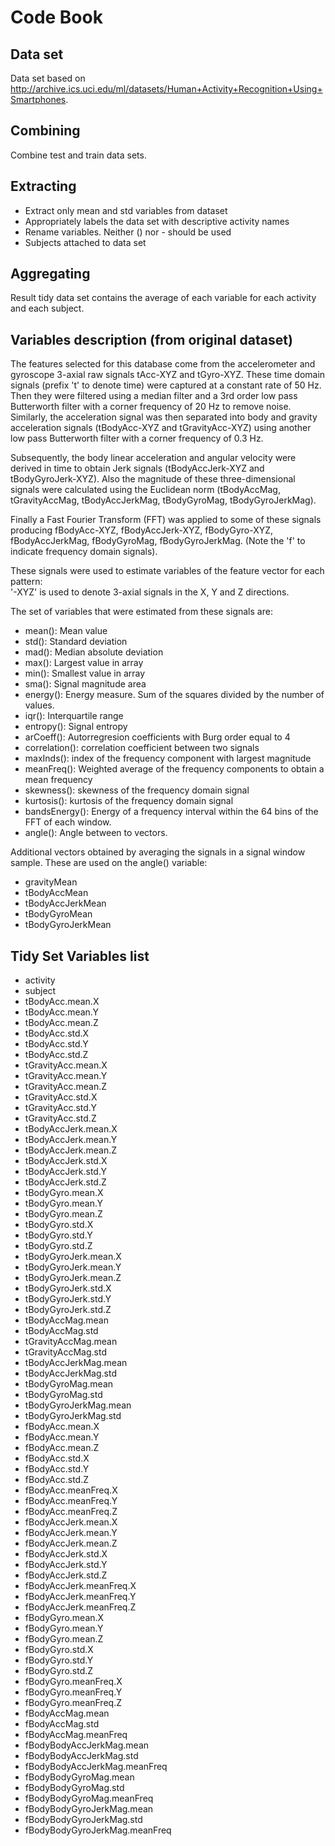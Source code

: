 Code Book
========================================================

Data set
--------
Data set based on http://archive.ics.uci.edu/ml/datasets/Human+Activity+Recognition+Using+Smartphones. 

Combining
---------
Combine test and train data sets.

Extracting
----------

- Extract only mean and std variables from dataset
- Appropriately labels the data set with descriptive activity names
- Rename variables. Neither () nor - should be used
- Subjects attached to data set

Aggregating
-----------

Result tidy data set contains the average of each variable for each activity and each subject.

Variables description (from original dataset)
--------------

The features selected for this database come from the accelerometer and gyroscope 3-axial raw signals tAcc-XYZ and tGyro-XYZ. These time domain signals (prefix 't' to denote time) were captured at a constant rate of 50 Hz. Then they were filtered using a median filter and a 3rd order low pass Butterworth filter with a corner frequency of 20 Hz to remove noise. Similarly, the acceleration signal was then separated into body and gravity acceleration signals (tBodyAcc-XYZ and tGravityAcc-XYZ) using another low pass Butterworth filter with a corner frequency of 0.3 Hz. 

Subsequently, the body linear acceleration and angular velocity were derived in time to obtain Jerk signals (tBodyAccJerk-XYZ and tBodyGyroJerk-XYZ). Also the magnitude of these three-dimensional signals were calculated using the Euclidean norm (tBodyAccMag, tGravityAccMag, tBodyAccJerkMag, tBodyGyroMag, tBodyGyroJerkMag). 

Finally a Fast Fourier Transform (FFT) was applied to some of these signals producing fBodyAcc-XYZ, fBodyAccJerk-XYZ, fBodyGyro-XYZ, fBodyAccJerkMag, fBodyGyroMag, fBodyGyroJerkMag. (Note the 'f' to indicate frequency domain signals). 

These signals were used to estimate variables of the feature vector for each pattern:  
'-XYZ' is used to denote 3-axial signals in the X, Y and Z directions.

The set of variables that were estimated from these signals are: 

- mean(): Mean value
- std(): Standard deviation
- mad(): Median absolute deviation 
- max(): Largest value in array
- min(): Smallest value in array
- sma(): Signal magnitude area
- energy(): Energy measure. Sum of the squares divided by the number of values. 
- iqr(): Interquartile range 
- entropy(): Signal entropy
- arCoeff(): Autorregresion coefficients with Burg order equal to 4
- correlation(): correlation coefficient between two signals
- maxInds(): index of the frequency component with largest magnitude
- meanFreq(): Weighted average of the frequency components to obtain a mean frequency
- skewness(): skewness of the frequency domain signal 
- kurtosis(): kurtosis of the frequency domain signal 
- bandsEnergy(): Energy of a frequency interval within the 64 bins of the FFT of each window.
- angle(): Angle between to vectors.

Additional vectors obtained by averaging the signals in a signal window sample. These are used on the angle() variable:

- gravityMean
- tBodyAccMean
- tBodyAccJerkMean
- tBodyGyroMean
- tBodyGyroJerkMean

Tidy Set Variables list
--------------
-  activity
-  subject
-  tBodyAcc.mean.X
-  tBodyAcc.mean.Y
-  tBodyAcc.mean.Z
-  tBodyAcc.std.X
-  tBodyAcc.std.Y
-  tBodyAcc.std.Z
-  tGravityAcc.mean.X
-  tGravityAcc.mean.Y
-  tGravityAcc.mean.Z
-  tGravityAcc.std.X
-  tGravityAcc.std.Y
-  tGravityAcc.std.Z
-  tBodyAccJerk.mean.X
-  tBodyAccJerk.mean.Y
-  tBodyAccJerk.mean.Z
-  tBodyAccJerk.std.X
-  tBodyAccJerk.std.Y
-  tBodyAccJerk.std.Z
-  tBodyGyro.mean.X
-  tBodyGyro.mean.Y
-  tBodyGyro.mean.Z
-  tBodyGyro.std.X
-  tBodyGyro.std.Y
-  tBodyGyro.std.Z
-  tBodyGyroJerk.mean.X
-  tBodyGyroJerk.mean.Y
-  tBodyGyroJerk.mean.Z
-  tBodyGyroJerk.std.X
-  tBodyGyroJerk.std.Y
-  tBodyGyroJerk.std.Z
-  tBodyAccMag.mean
-  tBodyAccMag.std
-  tGravityAccMag.mean
-  tGravityAccMag.std
-  tBodyAccJerkMag.mean
-  tBodyAccJerkMag.std
-  tBodyGyroMag.mean
-  tBodyGyroMag.std
-  tBodyGyroJerkMag.mean
-  tBodyGyroJerkMag.std
-  fBodyAcc.mean.X
-  fBodyAcc.mean.Y
-  fBodyAcc.mean.Z
-  fBodyAcc.std.X
-  fBodyAcc.std.Y
-  fBodyAcc.std.Z
-  fBodyAcc.meanFreq.X
-  fBodyAcc.meanFreq.Y
-  fBodyAcc.meanFreq.Z
-  fBodyAccJerk.mean.X
-  fBodyAccJerk.mean.Y
-  fBodyAccJerk.mean.Z
-  fBodyAccJerk.std.X
-  fBodyAccJerk.std.Y
-  fBodyAccJerk.std.Z
-  fBodyAccJerk.meanFreq.X
-  fBodyAccJerk.meanFreq.Y
-  fBodyAccJerk.meanFreq.Z
-  fBodyGyro.mean.X
-  fBodyGyro.mean.Y
-  fBodyGyro.mean.Z
-  fBodyGyro.std.X
-  fBodyGyro.std.Y
-  fBodyGyro.std.Z
-  fBodyGyro.meanFreq.X
-  fBodyGyro.meanFreq.Y
-  fBodyGyro.meanFreq.Z
-  fBodyAccMag.mean
-  fBodyAccMag.std
-  fBodyAccMag.meanFreq
-  fBodyBodyAccJerkMag.mean
-  fBodyBodyAccJerkMag.std
-  fBodyBodyAccJerkMag.meanFreq
-  fBodyBodyGyroMag.mean
-  fBodyBodyGyroMag.std
-  fBodyBodyGyroMag.meanFreq
-  fBodyBodyGyroJerkMag.mean
-  fBodyBodyGyroJerkMag.std
-  fBodyBodyGyroJerkMag.meanFreq
